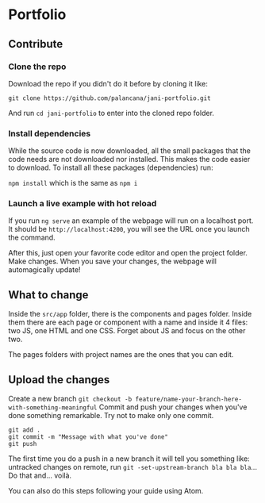 # Portfolio

<!-- This project was generated with [Angular CLI](https://github.com/angular/angular-cli) version 6.0.8.

## Development server

Run `ng serve` for a dev server. Navigate to `http://localhost:4200/`. The app will automatically reload if you change any of the source files.

## Code scaffolding

Run `ng generate component component-name` to generate a new component. You can also use `ng generate directive|pipe|service|class|guard|interface|enum|module`.

## Build

Run `ng build` to build the project. The build artifacts will be stored in the `dist/` directory. Use the `--prod` flag for a production build.

## Running unit tests

Run `ng test` to execute the unit tests via [Karma](https://karma-runner.github.io).

## Running end-to-end tests

Run `ng e2e` to execute the end-to-end tests via [Protractor](http://www.protractortest.org/).

## Further help

To get more help on the Angular CLI use `ng help` or go check out the [Angular CLI README](https://github.com/angular/angular-cli/blob/master/README.md). -->

## Contribute

### Clone the repo

Download the repo if you didn't do it before by cloning it like:

`git clone https://github.com/palancana/jani-portfolio.git`

And run `cd jani-portfolio` to enter into the cloned repo folder.

### Install dependencies

While the source code is now downloaded, all the small packages that the code needs are not downloaded nor installed. This makes the code easier to download. To install all these packages (dependencies) run:

`npm install` which is the same as `npm i`

### Launch a live example with hot reload

If you run `ng serve` an example of the webpage will run on a localhost port. It should be `http://localhost:4200`, you will see the URL once you launch the command. 

After this, just open your favorite code editor and open the project folder. Make changes. When you save your changes, the webpage will automagically update!

## What to change

Inside the `src/app` folder, there is the components and pages folder. Inside them there are each page or component with a name and inside it 4 files: two JS, one HTML and one CSS. Forget about JS and focus on the other two.

The pages folders with project names are the ones that you can edit.

## Upload the changes

Create a new branch
`git checkout -b feature/name-your-branch-here-with-something-meaningful`
Commit and push your changes when you've done something remarkable. Try not to make only one commit.
```
git add .
git commit -m "Message with what you've done"
git push
```

The first time you do a push in a new branch it will tell you something like: untracked changes on remote, run `git -set-upstream-branch bla bla bla`... Do that and... voilà.

You can also do this steps following your guide using Atom.